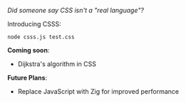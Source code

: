 *Did someone say CSS isn't a "real language"?*

Introducing CSSS:

`node csss.js test.css`

**Coming soon**:
- Dijkstra's algorithm in CSS

**Future Plans**:
- Replace JavaScript with Zig for improved performance
